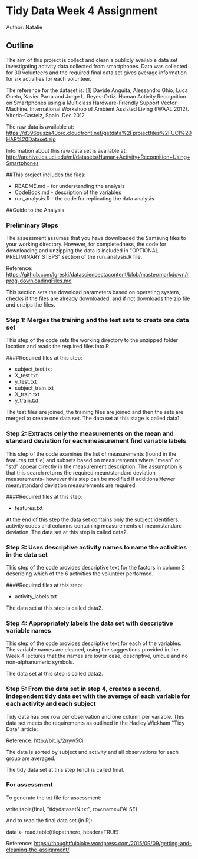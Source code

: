# Tidy Data Week 4 Assignment
Author: Natalie

## Outline
The aim of this project is collect and clean a publicly available data set investigating activity data collected from smartphones. Data was collected for 30 volunteers and the required final data set gives average information for six activities for each volunteer.

The reference for the dataset is: 
[1] Davide Anguita, Alessandro Ghio, Luca Oneto, Xavier Parra and Jorge L. Reyes-Ortiz. Human Activity Recognition on Smartphones using a Multiclass Hardware-Friendly Support Vector Machine. International Workshop of Ambient Assisted Living (IWAAL 2012). Vitoria-Gasteiz, Spain. Dec 2012

The raw data is available at: 
https://d396qusza40orc.cloudfront.net/getdata%2Fprojectfiles%2FUCI%20HAR%20Dataset.zip

Information about this raw data set is available at: 
http://archive.ics.uci.edu/ml/datasets/Human+Activity+Recognition+Using+Smartphones

##This project includes the files:
* README.md - for understanding the analysis
* CodeBook.md - description of the variables
* run_analysis.R - the code for replicating the data analysis

##Guide to the Analysis
### Preliminary Steps
The assessment assumes that you have downloaded the Samsung files to your working directory. However, for completedness, the code for downloading and unzipping the data is included in "OPTIONAL PRELIMINARY STEPS" section of the run_analysis.R file. 

Reference: https://github.com/lgreski/datasciencectacontent/blob/master/markdown/rprog-downloadingFiles.md

This section sets the download parameters based on operating system, checks if the files are already downloaded, and if not downloads the zip file and unzips the files.

### Step 1: Merges the training and the test sets to create one data set
This step of the code sets the working directory to the unzipped folder location and reads the required files into R. 

####Required files at this step:
* subject_test.txt 
* X_test.txt
* y_test.txt
* subject_train.txt 
* X_train.txt
* y_train.txt

The test files are joined, the training files are joined and then the sets are merged to create one data set. The data set at this stage is called data1.

### Step 2: Extracts only the measurements on the mean and standard deviation for each measurement find variable labels
This step of the code examines the list of measurements (found in the features.txt file) and subsets based on measurements where "mean" or "std" appear directly in the measurement description. The assumption is that this search returns the required mean/standard deviation measurements- however this step can be modified if additional/fewer mean/standard deviation measurements are required.

####Required files at this step:
* features.txt

At the end of this step the data set contains only the subject identifiers, activity codes and columns containing measurements of mean/standard deviation. The data set at this step is called data2.

### Step 3: Uses descriptive activity names to name the activities in the data set
This step of the code provides descriptive text for the factors in column 2 describing which of the 6 activities the volunteer performed.

####Required files at this step:
* activity_labels.txt

The data set at this step is called data2.

### Step 4: Appropriately labels the data set with descriptive variable names
This step of the code provides descriptive text for each of the variables. The variable names are cleaned, using the suggestions provided in the Week 4 lectures that the names are lower case, descriptive, unique and no non-alphanumeric symbols.

The data set at this step is called data2.

### Step 5: From the data set in step 4, creates a second, independent tidy data set with the average of each variable for each activity and each subject 
Tidy data has one row per observation and one column per variable. This data set meets the requirements as outlined in the Hadley Wickham "Tidy Data" article:

Reference: http://bit.ly/2nyw5Ci 

The data is sorted by subject and activity and all observations for each group are averaged. 

The tidy data set at this step (end) is called final.

### For assessment
To generate the txt file for assessment:
       
write.table(final, "tidydatasetN.txt", row.name=FALSE)

And to read the final data set (in R):
       
data <- read.table(filepathhere, header=TRUE)

Reference: https://thoughtfulbloke.wordpress.com/2015/09/09/getting-and-cleaning-the-assignment/

